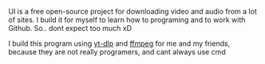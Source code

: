 
UI is a free open-source project for downloading video and audio from a lot of sites.
I build it for myself to learn how to programing and to work with Github.
So.. dont expect too much xD

I build this program using [yt-dlp](https://github.com/yt-dlp/yt-dlp/releases) and [ffmpeg](https://ffmpeg.org/download.html#build-windows) for me and my friends, because they are not really programers, and cant always use cmd
